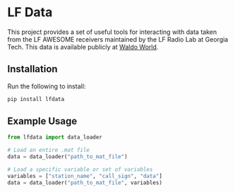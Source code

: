 # LF Data

This project provides a set of useful tools for interacting with data taken from
the LF AWESOME receivers maintained by the LF Radio Lab at Georgia Tech. This
data is available publicly at [Waldo World](https://waldo.world/). 

## Installation

Run the following to install:

```python
pip install lfdata
```

## Example Usage

```python
from lfdata import data_loader

# Load an entire .mat file
data = data_loader("path_to_mat_file")

# Load a specific variable or set of variables
variables = ["station_name", "call_sign", "data"]
data = data_loader("path_to_mat_file", variables)
```
